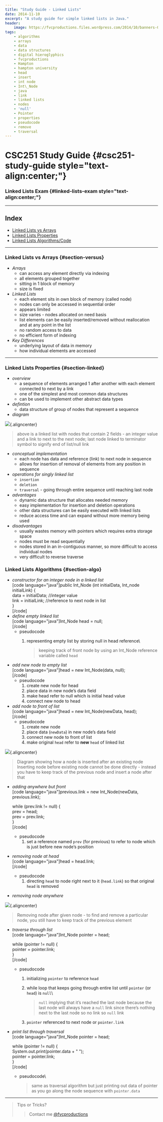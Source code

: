 ```yaml
---
title: "Study Guide - Linked Lists"
date: 2014-11-10
excerpt: "A study guide for simple linked lists in Java."
header:
    image: https://fvcproductions.files.wordpress.com/2014/10/banners-005.jpg?w=1024&h=436&crop=1
tags:
    - algorithms
    - arrays
    - data
    - data structures
    - digital hieroglyphics
    - fvcproductions
    - Hampton
    - hampton university
    - head
    - insert
    - int node
    - Int\_Node
    - java
    - link
    - linked lists
    - nodes
    - 'null'
    - Pointer
    - properties
    - pseudocode
    - remove
    - traversal
---
```


CSC251 Study Guide {#csc251-study-guide style="text-align:center;"}
==================

### Linked Lists Exam {#linked-lists-exam style="text-align:center;"}

------------------------------------------------------------------------

Index
-----

-   [Linked Lists vs Arrays](#section-versus)
-   [Linked Lists Properties](#section-linked)
-   [Linked Lists Algorithms/Code](#section-algo)

------------------------------------------------------------------------

### Linked Lists vs Arrays {#section-versus}

-   *Arrays*
    -   can access any element directly via indexing
    -   all elements grouped together
    -   sitting in 1 block of memory
    -   size is fixed
-   *Linked Lists*
    -   each element sits in own block of memory (called node)
    -   nodes can only be accessed in sequential order
    -   appears limited
    -   size varies - nodes allocated on need basis
    -   list elements can be easily inserted/removed without
        reallocation and at any point in the list
    -   no random access to data
    -   no efficient form of indexing
-   *Key Differences*
    -   underlying layout of data in memory
    -   how individual elements are accessed

------------------------------------------------------------------------

### Linked Lists Properties {#section-linked}

-   *overview*
    -   a sequence of elements arranged 1 after another with each
        element connected to next by a link
    -   one of the simplest and most common data structures
    -   can be used to implement other abstract data types
-   *defintion*
    -   data structure of group of nodes that represent a sequence
-   *diagram*

![](http://upload.wikimedia.org/wikipedia/commons/thumb/6/6d/Singly-linked-list.svg/408px-Singly-linked-list.svg.png){.aligncenter}

> above is a linked list with nodes that contain 2 fields - an integer
> value and a link to next to the next node; last node linked to
> terminator symbol to signify end of list/null link

-   *conceptual implementation*
    -   each node has data and reference (link) to next node in sequence
    -   allows for insertion of removal of elements from any position in
        sequence
-   *operations for singly linked list*
    -   `insertion`
    -   `deletion`
    -   `traversal` - going through entire sequence until reaching last
        node
-   *advantages*
    -   dynamic data structure that allocates needed memory
    -   easy implementation for insertion and deletion operations
    -   other data structures can be easily executed with linked lists
    -   reduce access time and can expand without more memory being used
-   *disadvantages*
    -   usually wastes memory with pointers which requires extra storage
        space
    -   nodes must be read sequentially
    -   nodes stored in an in-contiguous manner, so more difficult to
        access individual nodes
    -   very difficult to reverse traverse

### Linked Lists Algorithms {#section-algo}

-   *constructor for an integer node in a linked list*\
    \[code language="java"\]public Int\_Node (int initialData, Int\_node
    initialLink) {\
    data = initialData; //integer value\
    link = initialLink; //reference to next node in list\
    }\
    \[/code\]
-   *define empty linked list*\
    \[code language="java"\]Int\_Node head = null;\
    \[/code\]
    -   pseudocode
        1.  representing empty list by storing null in head reference\

            > keeping track of front node by using an Int\_Node
            > reference variable called `head`
-   *add new node to empty list*\
    \[code language="java"\]head = new Int\_Node(data, null);\
    \[/code\]
    -   pseudocode
        1.  create new node for head
        2.  place data in new node’s data field
        3.  make head refer to null which is initial head value
        4.  connect new node to head
-   *add node to front of list*\
    \[code language="java"\]head = new Int\_Node(newData, head);\
    \[/code\]
    -   pseudocode
        1.  create new node
        2.  place data (`newData`) in new node’s data field
        3.  connect new node to front of list
        4.  make original `head` refer to **new** `head` of linked list

![](http://upload.wikimedia.org/wikipedia/commons/thumb/4/4b/CPT-LinkedLists-addingnode.svg/474px-CPT-LinkedLists-addingnode.svg.png){.aligncenter}

> Diagram showing how a node is inserted after an existing node\
> Inserting node before existing node cannot be done directly - instead
> you have to keep track of the previous node and insert a node after
> that

-   *adding anywhere but front*\
    \[code language="java"\]previous.link = new Int\_Node(newData,
    previous.link);

    while (prev.link != null) {\
    prev = head;\
    prev = prev.link;\
    }\
    \[/code\]

    -   pseudocode
        1.  set a reference named `prev` (for previous) to refer to node
            which is just before new node’s position

-   *removing node at head*\
    \[code language="java"\]head = head.link;\
    \[/code\]
    -   pseudocode
        1.  directing `head` to node right next to it (`head.link`) so
            that original `head` is removed
-   *removing node anywhere*

![](http://upload.wikimedia.org/wikipedia/commons/thumb/d/d4/CPT-LinkedLists-deletingnode.svg/380px-CPT-LinkedLists-deletingnode.svg.png){.aligncenter}

> Removing node after given node - to find and remove a particular node,
> you still have to keep track of the previous element

-   *traverse through list*\
    \[code language="java"\]Int\_Node pointer = head;

    while (pointer != null) {\
    pointer = pointer.link;\
    }\
    \[/code\]

    -   pseudocode
        1.  initializing `pointer` to reference `head`
        2.  while loop that keeps going through entire list until
            `pointer` (or `head`) is `null`\

            > `null` implying that it’s reached the last node because
            > the last node will always have a `null` link since there’s
            > nothing next to the last node so no link so `null` link

        3.  `pointer` referenced to next node or `pointer.link`

-   *print list through traversal*\
    \[code language="java"\]Int\_Node pointer = head;

    while (pointer != null) {\
    System.out.print(pointer.data + " ");\
    pointer = pointer.link;\
    }\
    \[/code\]

    -   pseudocode\

        > same as traversal algorithm but just printing out data of
        > pointer as you go along the node sequence with `pointer.data`

------------------------------------------------------------------------

> Tips or Tricks?
>
> > Contact me [@fvcproductions](https://twitter.com/fvcproductions)
